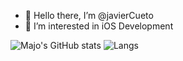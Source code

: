 - 👋 Hello there, I’m @javierCueto
- 👀 I’m interested in iOS Development

![Majo's GitHub stats](https://github-readme-stats.vercel.app/api?username=javiercueto&hide=contribs,prs&theme=buefy&show_icons=true) 
![Langs](https://github-readme-stats.vercel.app/api/top-langs/?username=javiercueto&layout=compact&theme=buefy)


<!---
javierCueto/javierCueto is a ✨ special ✨ repository because its `README.md` (this file) appears on your GitHub profile.
You can click the Preview link to take a look at your changes.
--->
